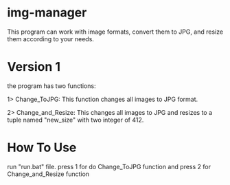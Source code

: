 # img-manager
This program can work with image formats, convert them to JPG, and resize them according to your needs.

# Version 1
the program has two functions:

1> Change_ToJPG: This function changes all images to JPG format.

2> Change_and_Resize: This changes all images to JPG and resizes to a tuple named "new_size" with two integer of 412.

# How To Use
run "run.bat" file. press 1 for do Change_ToJPG function and press 2 for Change_and_Resize function
